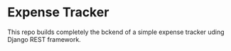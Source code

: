 # Expense Tracker
This repo builds completely the bckend of a simple expense tracker uding Django REST framework.